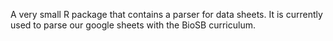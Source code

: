 A very small R package that contains a parser for data sheets. It is currently used to parse our google sheets with the BioSB curriculum.
